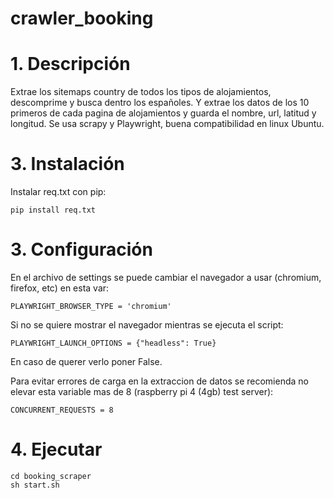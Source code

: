 # crawler_booking

# 1. **Descripción**

Extrae los sitemaps country de todos los tipos de alojamientos, descomprime y busca dentro los españoles. 
Y extrae los datos de los 10 primeros de cada pagina de alojamientos y guarda el nombre, url, latitud y longitud.
Se usa scrapy y Playwright, buena compatibilidad en linux Ubuntu.

# 3. **Instalación**
Instalar req.txt con pip:
```
pip install req.txt
```

# 3. **Configuración**

En el archivo de settings se puede cambiar el navegador a usar (chromium, firefox, etc) en esta var:
```
PLAYWRIGHT_BROWSER_TYPE = 'chromium'
```

Si no se quiere mostrar el navegador mientras se ejecuta el script:
```
PLAYWRIGHT_LAUNCH_OPTIONS = {"headless": True}
```
En caso de querer verlo poner False.

Para evitar errores de carga en la extraccion de datos se recomienda no elevar esta variable mas de 8 (raspberry pi 4 (4gb) test server):
```
CONCURRENT_REQUESTS = 8
```
# 4. **Ejecutar**
```
cd booking_scraper
sh start.sh
```
